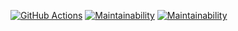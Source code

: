 [![GitHub Actions](https://github.com/maxtiish/filter/actions/workflows/main.yml/badge.svg?event=push)](https://github.com/maxtiish/filter/actions/workflows/main.yml)
[![Maintainability](https://api.codeclimate.com/v1/badges/6bf6b12d628a8c74ba80/maintainability)](https://codeclimate.com/github/maxtiish/filter/maintainability)
[![Maintainability](https://api.codeclimate.com/v1/badges/6bf6b12d628a8c74ba80/maintainability)](https://codeclimate.com/github/maxtiish/filter/maintainability)
